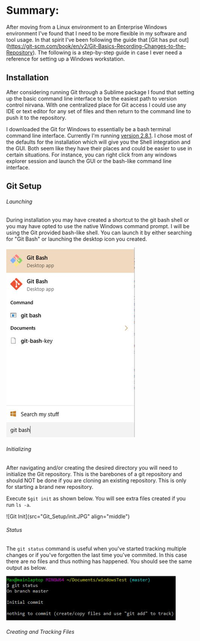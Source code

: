 # Summary:
After moving from a Linux environment to an Enterprise Windows environment I've found that I need to be more flexible in my software and tool usage.  In that spirit I've been following the guide that [Git has put out] (https://git-scm.com/book/en/v2/Git-Basics-Recording-Changes-to-the-Repository).  The following is a step-by-step guide in case I ever need a reference for setting up a Windows workstation.

## Installation
After considering running Git through a Sublime package I found that setting up the basic command line interface to be the easiest path to version control nirvana.  With one centralized place for Git access I could use any IDE or text editor for any set of files and then return to the command line to push it to the repository.

I downloaded the Git for Windows to essentially be a bash terminal command line interface.  Currently I'm running [version 2.8.1](https://git-for-windows.github.io/).  I chose most of the defaults for the installation which will give you the Shell integration and the GUI.  Both seem like they have their places and could be easier to use in certain situations.  For instance, you can right click from any windows explorer session and launch the GUI or the bash-like command line interface.

## Git Setup
###### Launching
During installation you may have created a shortcut to the git bash shell or you may have opted to use the native Windows command prompt.  I will be using the Git provided bash-like shell.  You can launch it by either searching for "Git Bash" or launching the desktop icon you created.

![Launching Git Bash](Git_Setup/launching_git_bash_shell.JPG)

###### Initializing 
After navigating and/or creating the desired directory you will need to initialize the Git repository.  This is the barebones of a git repository and should NOT be done if you are cloning an existing repository.  This is only for starting a brand new repository.

Execute `$git init` as shown below.  You will see extra files created if you run `ls -a`.

![Git Init](src="Git_Setup/init.JPG" align="middle")

###### Status
The `git status` command is useful when you've started tracking multiple changes or if you've forgotten the last time you've commited.  In this case there are no files and thus nothing has happened.  You should see the same output as below.

![Git Status](Git_Setup/git_status.JPG)

###### Creating and Tracking Files
















